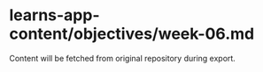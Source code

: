 # learns-app-content/objectives/week-06.md

Content will be fetched from original repository during export.